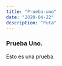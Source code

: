 ```yaml
---
title: "Prueba-uno"
date: "2020-04-22"
description: "Puta"
---
```


### Prueba Uno.

Esto es una prueba.